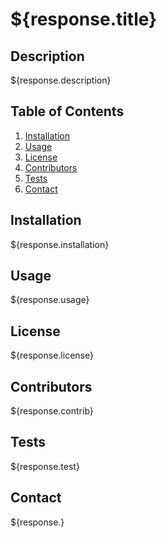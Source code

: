 # ${response.title}

## Description
${response.description}

## Table of Contents
1. [Installation](#installation)
2. [Usage](#usage)
3. [License](#license)
4. [Contributors](#contributors)
5. [Tests](#tests)
6. [Contact](#contact)

<a name="installation"></a>

## Installation
${response.installation}

<a name=""></a>

## Usage
${response.usage}

<a name=""></a>

## License
${response.license}

<a name=""></a>

## Contributors
${response.contrib}

<a name=""></a>

## Tests
${response.test}

<a name=""></a>

## Contact
${response.}